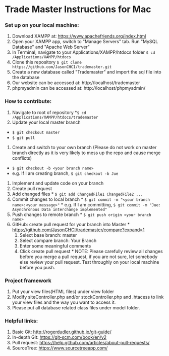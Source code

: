 # Trade Master Instructions for Mac

### Set up on your local machine:
1. Download XAMPP at: https://www.apachefriends.org/index.html
1. Open your XAMPP app, switch to "Manage Servers" tab. Run "MySQL Database" and "Apache Web Server"
1. In Terminal, navigate to your Applications/XAMPP/htdocs folder `$ cd /Applications/XAMPP/htdocs`
1. Clone this repository `$ git clone https://github.com/JasonCHCI/trademaster.git`
1. Create a new database called "Trademaster" and import the sql file into the database
1. Our website can be accessed at:  http://localhost/trademaster
1. phpmyadmin can be accessed at: http://localhost/phpmyadmin/

### How to contribute:
1. Navigate to root of repository 
*`$ cd /Applications/XAMPP/htdocs/trademaster`
1. Update your local master branch 
* `$ git checkout master`
* `$ git pull`
1. Create and switch to your own branch (Please do not work on master branch directly as it is very likely to mess up the repo and cause merge conflicts)
* `$ git checkout -b <your branch name>`
* e.g. If I am creating branch, `$ git checkout -b Jue`
1. Implement and update code on your branch
1. Create pull request
  1. Add changed files
	* `$ git add ChangedFile1 ChangedFile2 ...`
  1. Commit changes to local branch
	* `$ git commit -m "<your branch name>:<your message>"`
	* e.g. If I am committing, `$ git commit -m "Jue: Asynchronous Data interchange implemented"`
  1. Push changes to remote branch
	* `$ git push origin <your branch name>`
  1. GitHub: create pull request for your branch into Master
	* https://github.com/JasonCHCI/trademaster/compare?expand=1
      1. Select base branch: master
      1. Select compare branch: Your Branch
      1. Enter some meaningful comments
      1. Click create pull request
    * NOTE: Please carefully review all changes before you merge a pull request, if you are not sure, let somebody else review your pull request. Test throughly on your local machine before you push.

### Project framework
1. Put your view files(HTML files) under view folder
1. Modify siteController.php and/or stockController.php and .htacess to link your view files and the way you want to access it.
1. Please put all database related class files under model folder.

### Helpful links:
1. Basic Git: http://rogerdudler.github.io/git-guide/
1. In-depth Git: https://git-scm.com/book/en/v2
1. Pull request: https://help.github.com/articles/about-pull-requests/
1. SourceTree: https://www.sourcetreeapp.com/
